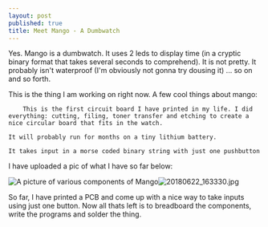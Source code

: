```yaml
---
layout: post
published: true
title: Meet Mango - A Dumbwatch
---
```

Yes. Mango is a dumbwatch. It uses 2 leds to display time (in a cryptic binary format that takes several seconds to comprehend). It is not pretty. It probably isn't waterproof (I'm obviously not gonna try dousing it) ... so on and so forth.

This is the thing I am working on right now. A few cool things about mango:

        This is the first circuit board I have printed in my life. I did everything: cutting, filing, toner transfer and etching to create a nice circular board that fits in the watch.

    It will probably run for months on a tiny lithium battery.

    It takes input in a morse coded binary string with just one pushbutton

I have uploaded a pic of what I have so far below:

![A picture of various components of Mango]({{site.baseurl}}/assets/img/images/20180622_163330.jpg)![20180622_163330.jpg]({{site.baseurl}}/assets/img/images/20180622_163330.jpg)

So far, I have printed a PCB and come up with a nice way to take inputs using just one button. Now all thats left is to breadboard the components, write the programs and solder the thing.
